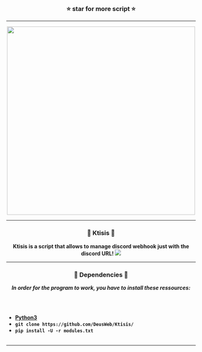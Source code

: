 ### <p align="center">⭐ star for more script ⭐</p>

-----

<p align="center">
<img src="https://media.discordapp.net/attachments/975887348019646504/983059853478080542/68747470733a2f2f737465616d75736572696d616765732d612e616b616d616968642e6e65742f7567632f3933393436353037323037393333373639392f413434413244323442423938373236374632364335363434304635314130423436383438313232322f.gif?", width="500", height="500">
</p>

-----

### <p align="center">💨 Ktisis 💨</p>
<p align="center">
<strong>
Ktisis is a script that allows to manage discord webhook just with the discord URL!
<img src="https://media.discordapp.net/attachments/975887348019646504/983147363646472203/Capture_decran_2022-06-06_01-14-51.png">
</strong>
</p>

-----

### <p align="center">📀 Dependencies 📀</p>

<p align="center"><strong><i>In order for the program to work, you have to install these ressources:</i></strong</p>

<br><br>
* <a href="https://www.python.org/ftp/python/3.9.13/python-3.9.13-amd64.exe">Python3</a>
* `git clone https://github.com/DeusWeb/Ktisis/`
* `pip install -U -r modules.txt`
<br><br>

-----
